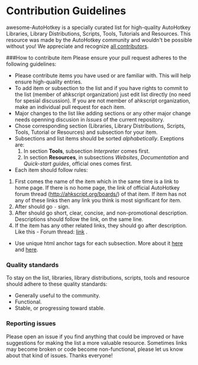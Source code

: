 # Contribution Guidelines
awesome-AutoHotkey is a specially curated list for high-quality AutoHotkey Libraries, Library Distributions, Scripts, Tools, Tutorials and Resources.
This resource was made by the AutoHotkey community and wouldn't be possible without you! We appreciate and recognize [all contributors](https://github.com/ahkscript/awesome-AutoHotkey/graphs/contributors).


###How to contribute item
Please ensure your pull request adheres to the following guidelines:
- Please contribute items you have used or are familiar with. This will help ensure high-quality entries.
- To add item or subsection to the list and if you have rights to commit to the list (member of ahkscript organization) just edit list directly (no need for spesial discussion). If you are not member of ahkscript organization, make an individual pull request for each item.
- Major changes to the list like adding sections or any other major change needs openning discusion in *Issues* of the current repository.
- Chose corresponding section (Libraries, Library Distributions, Scripts, Tools, Tutorial or Resources) and subsection for your item.
- Subsections and list items should be sorted *alphabetically*. Exeptions are:
  1. In section **Tools**, subsection *Interpreter* comes first.
  3. In section **Resources**, in subsections *Websites*, *Documentation* and *Quick-start guides*, official ones comes first. 
- Each item should follow rules:
 1. First comes the name of the item which in the same time is a link to home page. If there is no home page, the link of official AutoHotkey forum thread (http://ahkscript.org/boards/) of that item. If item has not any of these links then any link you think is most significant for item. 
 2. After should go `-` sign. 
 3. After should go short, clear, concise, and non-promotional description. Descriptions should follow the link, on the same line.
 4. If the item has any other related links, they should go after description. Like this - Forum thread: [link](http://link) .
- Use unique html anchor tags for each subsection. More about it [here](https://github.com/ahkscript/awesome-AutoHotkey/issues/12) and [here](https://github.com/ahkscript/awesome-AutoHotkey/issues/2#issuecomment-52114056).

### Quality standards
To stay on the list, libraries, library distributions, scripts, tools and resource should adhere to these quality standards:
- Generally useful to the community.
- Functional.
- Stable, or progressing toward stable.


### Reporting issues
Please open an issue if you find anything that could be improved or have suggestions for making the list a more valuable resource. Sometimes links may become broken or code become non-functional, please let us know about that kind of issues. Thanks everyone!
